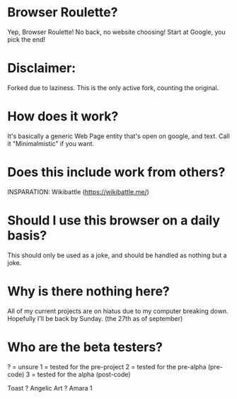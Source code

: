 # Browser Roulette?
Yep, Browser Roulette! No back, no website choosing! Start at Google, you pick the end!

# Disclaimer:
Forked due to laziness. This is the only active fork, counting the original.

# How does it work?
It's basically a generic Web Page entity that's open on google, and text. Call it "Minimalmistic" if you want.

# Does this include work from others?
INSPARATION: Wikibattle (https://wikibattle.me/)

# Should I use this browser on a daily basis?
This should only be used as a joke, and should be handled as nothing but a joke.

# Why is there nothing here?
All of my current projects are on hiatus due to my computer breaking down. Hopefully I'll be back by Sunday. (the 27th as of september)


# Who are the beta testers?

? = unsure
1 = tested for the pre-project
2 = tested for the pre-alpha (pre-code)
3 = tested for the alpha (post-code)


Toast ?
Angelic Art ?
Amara 1
